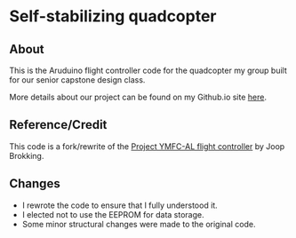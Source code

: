 # Self-stabilizing quadcopter #

## About ##

This is the Aruduino flight controller code for the quadcopter my group built for our senior capstone design class.

More details about our project can be found on my Github.io site <a href="https://nolanschan.github.io/projects/quadcopter/">here</a>.

## Reference/Credit ##

This code is a fork/rewrite of the <a href="http://www.brokking.net/ymfc-al_main.html">Project YMFC-AL flight controller</a> by Joop Brokking.

## Changes ##

-  I rewrote the code to ensure that I fully understood it.
-  I elected not to use the EEPROM for data storage.
-  Some minor structural changes were made to the original code.

